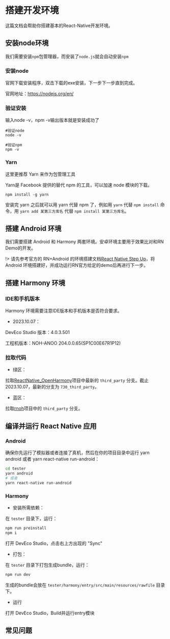 # 搭建开发环境

这篇文档会帮助你搭建基本的React-Native开发环境。

## 安装node环境

我们需要安装`npm`包管理器，而安装了`node.js`就会自动安装`npm`

### 安装node

官网下载安装程序，双击下载的exe安装，下一步下一步直到完成。

官网地址：<https://nodejs.org/en/>

### 验证安装

输入node -v，npm -v输出版本就是安装成功了

```
#验证node
node -v

#验证npm
npm -v
```

### Yarn

这里更推荐 Yarn 来作为包管理工具

Yarn是 Facebook 提供的替代 npm 的工具，可以加速 node 模块的下载。
```
npm install -g yarn
```

安装完 yarn 之后就可以用 yarn 代替 npm 了，例如用 `yarn` 代替 `npm install` 命令，用 `yarn add 某第三方库名` 代替 `npm install 某第三方库名`。

## 搭建 Android 环境

我们需要搭建 Android 和 Harmony 两套环境。安卓环境主要用于效果比对和RN Demo的开发。

!> 请先参考官方的 RN+Android 的环境搭建文档[React Native Step Up](https://www.reactnative.cn/docs/environment-setup)，将 Android 环境搭建好，并成功运行RN官方给定的demo后再进行下一步。

## 搭建 Harmony 环境

### IDE和手机版本

Harmony 环境需要注意IDE版本和手机版本是否符合要求。

- 2023.10.07：

DevEco Studio 版本：4.0.3.501

工程机版本：NOH-ANOO 204.0.0.65(SP1C00E67R1P12)

### 拉取代码

- 绿区：

拉取[ReactNative_OpenHarmony](https://codehub-g.huawei.com/l00496999/ReactNative_OpenHarmony/home)项目中最新的 `third_party` 分支。截止2023.10.07，最新的分支为 `730_third_party`。

- 蓝区：

拉取[rnoh](https://github.com/react-native-openharmony/rnoh)项目中的 `third_party` 分支。

## 编译并运行 React Native 应用

### Android

确保你先运行了模拟器或者连接了真机，然后在你的项目目录中运行 yarn android 或者 yarn react-native run-android：

```bash
cd tester
yarn android
# 或者
yarn react-native run-android
```

### Harmony

- 安装所需依赖：

在 `tester` 目录下，运行：
```sh
npm run preinstall
npm i
```

打开 DevEco Studio，点击右上方出现的 "Sync"

- 打包：

在 `tester` 目录下打包生成bundle，运行：
```sh
npm run dev
```

生成的bundle会放在 `tester/harmony/entry/src/main/resources/rawfile` 目录下。

- 运行

打开 DevEco Studio，Build并运行entry模块

## 常见问题





